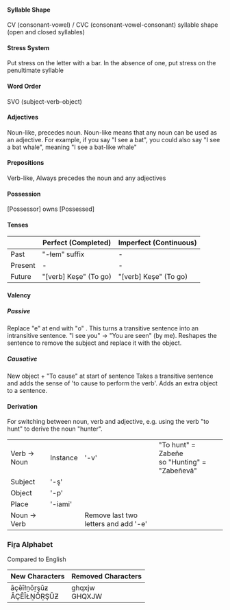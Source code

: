 #### Syllable Shape
CV (consonant-vowel) / CVC (consonant-vowel-consonant) syllable shape (open and closed syllables)
#### Stress System
Put stress on the letter with a bar. In the absence of one, put stress on the penultimate syllable
#### Word Order
SVO (subject-verb-object)
#### Adjectives
Noun-like, precedes noun.
Noun-like means that any noun can be used as an adjective. For example, if you say "I see a bat", you could also say "I see a bat whale", meaning "I see a bat-like whale"
#### Prepositions
Verb-like, Always precedes the noun and any adjectives
#### Possession
\[Possessor] owns \[Possessed]
#### Tenses

|         | Perfect (Completed)    | Imperfect (Continuous) |
| ------- | ---------------------- | ---------------------- |
| Past    | "-łem" suffix          | -                      |
| Present | -                      | -                      |
| Future  | "\[verb] Keşe" (To go) | "\[verb] Keşe" (To go) |

#### Valency
##### Passive
Replace "e" at end with "o"	.
This turns a transitive sentence into an intransitive sentence.
"I see you" -> "You are seen" (by me).
Reshapes the sentence to remove the subject and replace it with the object.
##### Causative
New object + "To cause" at start of sentence
Takes a transitive sentence and adds the sense of 'to cause to perform the verb'.
Adds an extra object to a sentence.
#### Derivation
For switching between noun, verb and adjective, e.g. using the verb "to hunt" to derive the noun "hunter".

|              |          |                                      |                                                 |
| ------------ | -------- | ------------------------------------ | ----------------------------------------------- |
| Verb -> Noun | Instance | '-v'                                 | "To hunt" = Zabeñe<br>so "Hunting" = "Zabeñevā" |
| Subject      | '-ş'     |                                      |                                                 |
| Object       | '-p'     |                                      |                                                 |
| Place        | '-iami'  |                                      |                                                 |
| Noun -> Verb |          | Remove last two letters and add '-e' |                                                 |



### Fiṟa Alphabet
Compared to English

| New Characters             | Removed Characters |
| -------------------------- | ------------------ |
| āçēīłṉōṟşūƶ<br>ĀÇĒĪŁṈŌṞŞŪƵ | ghqxjw<br>GHQXJW   |
